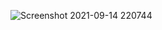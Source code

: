 
![Screenshot 2021-09-14 220744](https://user-images.githubusercontent.com/86884247/136900197-cf5f50e7-2f75-4a6b-b330-1226416deb86.jpg)
